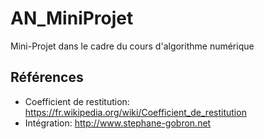 # AN_MiniProjet
Mini-Projet dans le cadre du cours d'algorithme numérique

## Références
- Coefficient de restitution: https://fr.wikipedia.org/wiki/Coefficient_de_restitution
- Intégration: http://www.stephane-gobron.net